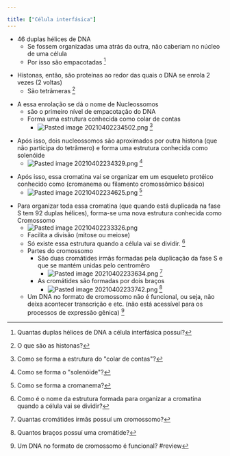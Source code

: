 ```yaml
---

title: ["Célula interfásica"]
---
```

+ 46 duplas hélices de DNA 
	+ Se fossem organizadas uma atrás da outra, não caberiam no núcleo de uma célula
	+ Por isso são empacotadas [^987407]

[^987407]: Quantas duplas hélices de DNA a célula interfásica possuí?

+ Histonas, então, são proteínas ao redor das quais o DNA se enrola 2 vezes (2 voltas)
	+ São tetrâmeras [^910475]

[^910475]: O que são as histonas?

+ A essa enrolação se dá o nome de Nucleossomos
	+ são o primeiro nível de empacotação do DNA 
	+ Forma uma estrutura conhecida como colar de contas
		+ ![Pasted image 20210402234502.png](Pasted%20image%2020210402234502.png) [^266076]

[^266076]: Como se forma a estrutura do "colar de contas"?

+ Após isso, dois nucleossomos são aproximados por outra histona (que não participa do tetrâmero) e forma uma estrutura conhecida como solenóide
	+ ![Pasted image 20210402234329.png](Pasted%20image%2020210402234329.png) [^745270]

[^745270]: Como se forma o "solenóide"?

+ Após isso, essa cromatina vai se organizar em um esqueleto protéico conhecido como (cromanema ou filamento cromossômico básico)
	+ ![Pasted image 20210402234625.png](Pasted%20image%2020210402234625.png) [^966427]

[^966427]: Como se forma a cromanema?

+ Para organizar toda essa cromatina (que quando está duplicada na fase S tem 92 duplas hélices), forma-se uma nova estrutura conhecida como Cromossomo
	+ ![Pasted image 20210402233326.png](Pasted%20image%2020210402233326.png)
	+ Facilita a divisão (mitose ou meiose)
	+ Só existe essa estrutura quando a célula vai se dividir. [^805002]
	+ Partes do cromossomo
		+ São duas cromátides irmãs formadas pela duplicação da fase S e que se mantém unidas pelo centromêro
			+ ![Pasted image 20210402233634.png](Pasted%20image%2020210402233634.png) [^897031]
		+ As cromátides são formadas por dois braços
			+ ![Pasted image 20210402233742.png](Pasted%20image%2020210402233742.png) [^265102]
	+ Um DNA no formato de cromossomo não é funcional, ou seja, não deixa acontecer transcrição e etc. (não está acessível para os processos de expressão gênica) [^63638]


[^805002]: Como é o nome da estrutura formada para organizar a cromatina quando a célula vai se dividir?

[^897031]: Quantas cromátides irmãs possuí um cromossomo?

[^265102]: Quantos braços possuí uma cromátide?

[^63638]: Um DNA no formato de cromossomo é funcional?
#review 
